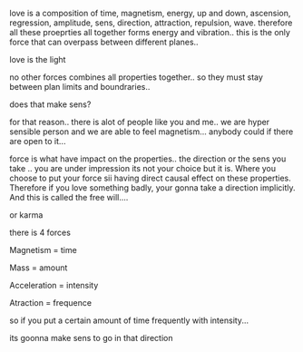 love is a composition of time, magnetism, energy, up and down, ascension, regression, 
amplitude, sens, direction, attraction, repulsion, wave. therefore all these proeprties all 
together forms energy and vibration.. this is the only force that can overpass between 
different planes..

love is the light


no other forces combines all properties together.. so they must stay between plan limits and 
boundraries..

does that make sens?


for that reason.. there is alot of people like you and me.. we are hyper sensible person and we 
are able to feel magnetism... anybody could if there are open to it...

force is what have impact on the properties.. the direction or the sens you take .. you are 
under impression its not your choice but it is. Where you choose to put your force sii having 
direct causal effect on these properties. Therefore if you love something badly, your gonna 
take a direction implicitly. And this is called the free will....


or karma

there is 4 forces


Magnetism = time 

Mass = amount

Acceleration = intensity

Atraction = frequence


so if you put a certain amount of time frequently 
with intensity... 


its goonna make sens to go in that direction